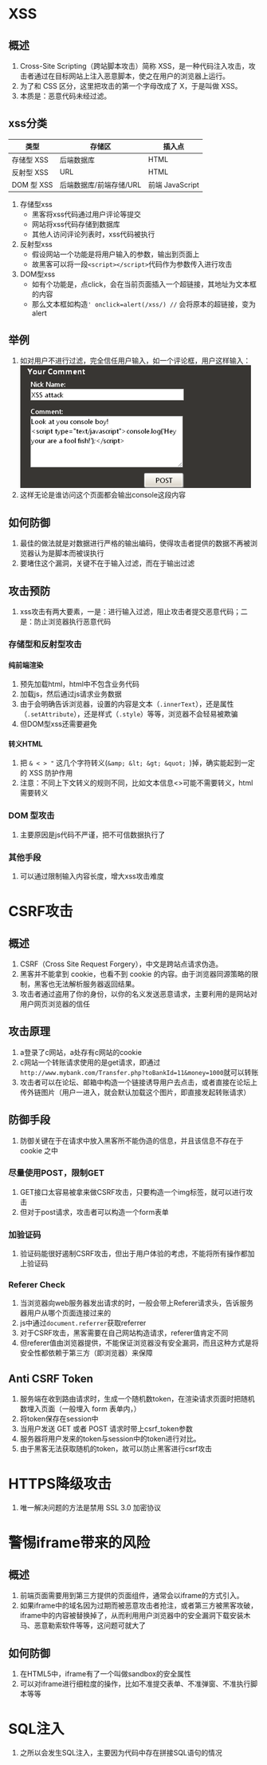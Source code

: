 # XSS



## 概述

1. Cross-Site Scripting（跨站脚本攻击）简称 XSS，是一种代码注入攻击，攻击者通过在目标网站上注入恶意脚本，使之在用户的浏览器上运行。
2. 为了和 CSS 区分，这里把攻击的第一个字母改成了 X，于是叫做 XSS。
3. 本质是：恶意代码未经过滤。

## xss分类

| 类型       | 存储区                  | 插入点          |
| ---------- | ----------------------- | --------------- |
| 存储型 XSS | 后端数据库              | HTML            |
| 反射型 XSS | URL                     | HTML            |
| DOM 型 XSS | 后端数据库/前端存储/URL | 前端 JavaScript |

1. 存储型xss
	- 黑客将xss代码通过用户评论等提交
	- 网站将xss代码存储到数据库
	- 其他人访问评论列表时，xss代码被执行
2. 反射型xss
	- 假设网站一个功能是将用户输入的参数，输出到页面上
	- 故黑客可以将一段`<script></script>`代码作为参数传入进行攻击
3. DOM型xss
	- 如有个功能是，点click，会在当前页面插入一个超链接，其地址为文本框的内容
	- 那么文本框如构造`' onclick=alert(/xss/) //` 会将原本的超链接，变为alert

## 举例

1. 如对用户不进行过滤，完全信任用户输入，如一个评论框，用户这样输入：![1557327281590](README.assets/1557327281590.png)
2. 这样无论是谁访问这个页面都会输出console这段内容

## 如何防御

1. 最佳的做法就是对数据进行严格的输出编码，使得攻击者提供的数据不再被浏览器认为是脚本而被误执行
2. 要堵住这个漏洞，关键不在于输入过滤，而在于输出过滤 

## 攻击预防

1. xss攻击有两大要素，一是：进行输入过滤，阻止攻击者提交恶意代码；二是：防止浏览器执行恶意代码

### 存储型和反射型攻击

#### 纯前端渲染

1. 预先加载html，html中不包含业务代码
2. 加载js，然后通过js请求业务数据
3. 由于会明确告诉浏览器，设置的内容是文本（`.innerText`），还是属性（`.setAttribute`），还是样式（`.style`）等等，浏览器不会轻易被欺骗
4. 但DOM型xss还需要避免

#### 转义HTML

1. 把 `& < > "` 这几个字符转义(`&amp; &lt; &gt; &quot; `)掉，确实能起到一定的 XSS 防护作用
2. 注意：不同上下文转义的规则不同，比如文本信息<>可能不需要转义，html需要转义

### DOM 型攻击

1. 主要原因是js代码不严谨，把不可信数据执行了

### 其他手段

1. 可以通过限制输入内容长度，增大xss攻击难度

# CSRF攻击

## 概述

1. CSRF（Cross Site Request Forgery），中文是跨站点请求伪造。
2. 黑客并不能拿到 cookie，也看不到 cookie 的内容。由于浏览器同源策略的限制，黑客也无法解析服务器返回结果。
3. 攻击者通过盗用了你的身份，以你的名义发送恶意请求，主要利用的是网站对用户网页浏览器的信任

## 攻击原理

1. a登录了c网站，a处存有c网站的cookie
2. c网站一个转账请求使用的是get请求，即通过`http://www.mybank.com/Transfer.php?toBankId=11&money=1000`就可以转账
3. 攻击者可以在论坛、邮箱中构造一个链接诱导用户去点击，或者直接在论坛上传外链图片（用户一进入，就会默认加载这个图片，即直接发起转账请求）

## 防御手段

1. 防御关键在于在请求中放入黑客所不能伪造的信息，并且该信息不存在于 cookie 之中

### 尽量使用POST，限制GET

1. GET接口太容易被拿来做CSRF攻击，只要构造一个img标签，就可以进行攻击
2. 但对于post请求，攻击者可以构造一个form表单

### 加验证码

1. 验证码能很好遏制CSRF攻击，但出于用户体验的考虑，不能将所有操作都加上验证码

### Referer Check

1. 当浏览器向web服务器发出请求的时，一般会带上Referer请求头，告诉服务器用户从哪个页面连接过来的
2. js中通过`document.referrer`获取referrer
3. 对于CSRF攻击，黑客需要在自己网站构造请求，referer值肯定不同
4. 但referer值由浏览器提供，不能保证浏览器没有安全漏洞，而且这种方式是将安全性都依赖于第三方（即浏览器）来保障

## Anti CSRF Token

1. 服务端在收到路由请求时，生成一个随机数token，在渲染请求页面时把随机数埋入页面（一般埋入 form 表单内，<input type="hidden" name="csrf_token" value="xxxx">）
2. 将token保存在session中
3. 当用户发送 GET 或者 POST 请求时带上csrf_token参数
4. 服务器将用户发来的token与session中的token进行对比。
5. 由于黑客无法获取随机的token，故可以防止黑客进行csrf攻击

# HTTPS降级攻击

1. 唯一解决问题的方法是禁用 SSL 3.0 加密协议

# 警惕iframe带来的风险

## 概述

1. 前端页面需要用到第三方提供的页面组件，通常会以iframe的方式引入。
2. 如果iframe中的域名因为过期而被恶意攻击者抢注，或者第三方被黑客攻破，iframe中的内容被替换掉了，从而利用用户浏览器中的安全漏洞下载安装木马、恶意勒索软件等等，这问题可就大了 

## 如何防御

1. 在HTML5中，iframe有了一个叫做sandbox的安全属性 
2. 可以对iframe进行细粒度的操作，比如不准提交表单、不准弹窗、不准执行脚本等等 





# SQL注入

1. 之所以会发生SQL注入，主要因为代码中存在拼接SQL语句的情况 